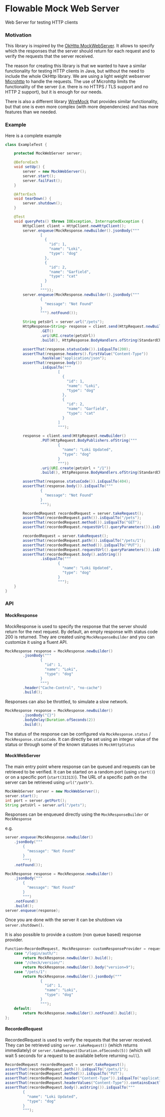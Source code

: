# Flowable Mock Web Server

Web Server for testing HTTP clients

### Motivation

This library is inspired by the [OkHttp MockWebServer](https://github.com/square/okhttp/tree/master/mockwebserver).
It allows to specify which the responses that the server should return for each request and to verify the requests that the server received.

The reason for creating this library is that we wanted to have a similar functionality for testing HTTP clients in Java, but without the need to include the whole OkHttp library.
We are using a light weight webserver [Microhttp](https://github.com/ebarlas/microhttp) to handle the requests.
The use of Microhttp limits the functionality of the server (i.e. there is no HTTPS / TLS support and no HTTP 2 support), but it is enough for our needs.

There is also a different library [WireMock](http://wiremock.org/) that provides similar functionality, but that one is even more complex (with more dependencies) and has more features than we needed.

### Example

Here is a complete example

```java
class ExampleTest {

    protected MockWebServer server;

    @BeforeEach
    void setUp() {
        server = new MockWebServer();
        server.start();
        server.failFast();
    }

    @AfterEach
    void tearDown() {
        server.shutdown();
    }

    @Test
    void queryPets() throws IOException, InterruptedException {
        HttpClient client = HttpClient.newHttpClient();
        server.enqueue(MockResponse.newBuilder().jsonBody("""
                [
                  {
                    "id": 1,
                    "name": "Loki",
                    "type": "dog"
                  },
                  {
                    "id": 2,
                    "name": "Garfield",
                    "type": "cat"
                  }
                ]
                """));
        server.enqueue(MockResponse.newBuilder().jsonBody("""
                {
                  "message": "Not Found"
                }
                """).notFound());

        String petsUrl = server.url("/pets");
        HttpResponse<String> response = client.send(HttpRequest.newBuilder()
                .GET()
                .uri(URI.create(petsUrl))
                .build(), HttpResponse.BodyHandlers.ofString(StandardCharsets.UTF_8));

        assertThat(response.statusCode()).isEqualTo(200);
        assertThat(response.headers().firstValue("Content-Type"))
                .hasValue("application/json");
        assertThat(response.body())
                .isEqualTo("""
                        [
                          {
                            "id": 1,
                            "name": "Loki",
                            "type": "dog"
                          },
                          {
                            "id": 2,
                            "name": "Garfield",
                            "type": "cat"
                          }
                        ]
                        """);

        response = client.send(HttpRequest.newBuilder()
                .PUT(HttpRequest.BodyPublishers.ofString("""
                        {
                          "name": "Loki Updated",
                          "type": "dog"
                        }
                        """))
                .uri(URI.create(petsUrl + "/1"))
                .build(), HttpResponse.BodyHandlers.ofString(StandardCharsets.UTF_8));

        assertThat(response.statusCode()).isEqualTo(404);
        assertThat(response.body()).isEqualTo("""
                {
                  "message": "Not Found"
                }
                """);

        RecordedRequest recordedRequest = server.takeRequest();
        assertThat(recordedRequest.path()).isEqualTo("/pets");
        assertThat(recordedRequest.method()).isEqualTo("GET");
        assertThat(recordedRequest.requestUrl().queryParameters()).isEmpty();

        recordedRequest = server.takeRequest();
        assertThat(recordedRequest.path()).isEqualTo("/pets/1");
        assertThat(recordedRequest.method()).isEqualTo("PUT");
        assertThat(recordedRequest.requestUrl().queryParameters()).isEmpty();
        assertThat(recordedRequest.body().asString())
                .isEqualTo("""
                        {
                          "name": "Loki Updated",
                          "type": "dog"
                        }
                        """);
    }
}
```

### API

#### MockResponse

MockResponse is used to specify the response that the server should return for the next request.
By default, an empty response with status code 200 is returned.
They are created using `MockResponseBuilder` and you can customize it using a fluent API.

```java
MockResponse response = MockResponse.newBuilder()
        .jsonBody("""
                {
                  "id": 1,
                  "name": "Loki",
                  "type": "dog"
                }
                """)
        .header("Cache-Control", "no-cache")
        .build();
```

Responses can also be throttled, to simulate a slow network.

```java
MockResponse response = MockResponse.newBuilder()
        .jsonBody("{}")
        .bodyDelay(Duration.ofSeconds(2))
        .build();
```

The status of the response can be configured via `MockResponse.status` / `MockResponse.statusCode`.
It can directly be set using an integer value of the status or through some of the known statuses in `MockHttpStatus`

#### MockWebServer

The main entry point where response can be queued and requests can be retrieved to be verified.
It can be started on a random port (using `start()`) or on a specific port (`start(31313)`).
The URL of a specific path on the server can be retrieved using `url("/path")`.

```java
MockWebServer server = new MockWebServer();
server.start();
int port = server.getPort();
String petsUrl = server.url("/pets");
```

Responses can be enqueued directly using the `MockResponseBuilder` or `MockResponse`

e.g.

```java
server.enqueue(MockResponse.newBuilder()
    .jsonBody("""
        {
          "message": "Not Found"
        }
        """)
    .notFound());
```

```java
MockResponse response = MockResponse.newBuilder()
    .jsonBody("""
        {
          "message": "Not Found"
        }
        """)
    .notFound()
    .build();
server.enqueue(response);
```
Once you are done with the server it can be shutdown via `server.shutdown()`.

It is also possible to provide a custom (non queue based) response provider.

```java
Function<RecordedRequest, MockResponse> customResponseProvider = request -> switch (request.path()) {
    case "/login/auth/":
        return MockResponse.newBuilder().build();
    case "/check/version/":
        return MockResponse.newBuilder().body("version=9");
    case "/pets/1":
        return MockResponse.newBuilder().jsonBody("""
                {
                  "id": 1,
                  "name": "Loki",
                  "type": "dog"
                }
                """);
    default:
        return MockResponse.newBuilder().notFound().build();
};
```

#### RecordedRequest

RecordedRequest is used to verify the requests that the server received.
They can be retrieved using `server.takeRequest()` (which returns immediately) or `server.takeRequest(Duration.ofSeconds(5))` (which will wait 5 seconds for a request to be available before returning `null`).


```java
RecordedRequest recordedRequest = server.takeRequest();
assertThat(recordedRequest.path()).isEqualTo("/pets/1");
assertThat(recordedRequest.method()).isEqualTo("PUT");
assertThat(recordedRequest.header("Content-Type")).isEqualTo("application/json");
assertThat(recordedRequest.headerValues("Content-Type")).containsExactly("application/json");
assertThat(recordedRequest.body().asString()).isEqualTo("""
        {
          "name": "Loki Updated",
          "type": "dog"
        }
        """);
```
